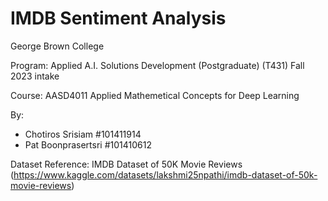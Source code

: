 # IMDB Sentiment Analysis

George Brown College

Program: Applied A.I. Solutions Development (Postgraduate) (T431) Fall 2023 intake

Course: AASD4011 Applied Mathemetical Concepts for Deep Learning

By:
- Chotiros Srisiam #101411914
- Pat Boonprasertsri #101410612

Dataset Reference: 
IMDB Dataset of 50K Movie Reviews (https://www.kaggle.com/datasets/lakshmi25npathi/imdb-dataset-of-50k-movie-reviews)
